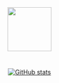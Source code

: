 <div align=center>

<img padding="20px" width="100px" src="https://github.com/user-attachments/assets/da406eb7-28c0-408c-9259-6ede73587465"/>
<h1></h1>

[![GitHub stats](https://github-readme-stats.vercel.app/api/top-langs?username=ricardo-zanini&hide=html,scss,stylus,blade,jupyter%20notebook,python,css,shell,batchfile,dockerfile,typescript&theme=transparent&show_icons=true&hide_border=true)](https://github.com/ricardo-zanini)

</div>
<!--
**ricardo-zanini/ricardo-zanini** is a ✨ _special_ ✨ repository because its `README.md` (this file) appears on your GitHub profile.

Here are some ideas to get you started:

- 🔭 I’m currently working on ...
- 🌱 I’m currently learning ...
- 👯 I’m looking to collaborate on ...
- 🤔 I’m looking for help with ...
- 💬 Ask me about ...
- 📫 How to reach me: ...
- 😄 Pronouns: ...
- ⚡ Fun fact: ...
-->

<!--
**ricardo-zanini/ricardo-zanini** is a ✨ _special_ ✨ repository because its `README.md` (this file) appears on your GitHub profile.

Here are some ideas to get you started:

- 🔭 I’m currently working on ...
- 🌱 I’m currently learning ...
- 👯 I’m looking to collaborate on ...
- 🤔 I’m looking for help with ...
- 💬 Ask me about ...
- 📫 How to reach me: ...
- 😄 Pronouns: ...
- ⚡ Fun fact: ...
-->
